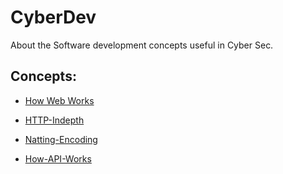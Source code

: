 # CyberDev
About the Software development concepts useful in Cyber Sec. 


## Concepts:
- [How Web Works](https://github.com/IOxCyber/CyberDev-Concepts/blob/c6f19c7913d36b4c4dbaffff7063b5ffeafc632d/CyDev-Concepts/HowWebWorks.md)
- [HTTP-Indepth](https://github.com/IOxCyber/CyberEssentials/blob/168025a671c879e2fcbef78756b1a423d617f32a/Network_101/Protocols-Related/HTTP-in-Depth.md)

- [Natting-Encoding](https://github.com/IOxCyber/CyberDev-Concepts/blob/722f77c88e97405d575df855e906616547084037/CyberBuzzWords/Encoding-Nat.md)
- [How-API-Works](https://github.com/IOxCyber/CyberDev-Concepts/blob/0f403151b663dfbb5be96cc39b4ba3b726df94b8/CyDev-Concepts/WhatsAPI.md)
